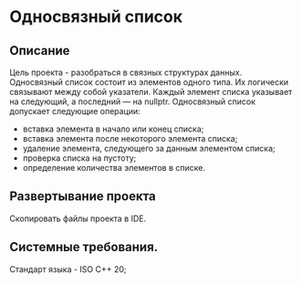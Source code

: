 # Односвязный список
## Описание
Цель проекта - разобраться в связных структурах данных. 
Односвязный список состоит из элементов одного типа. Их логически связывают между собой указатели. Каждый элемент списка указывает на следующий, а последний — на nullptr.
Односвязный список допускает следующие операции:
- вставка элемента в начало или конец списка;
- вставка элемента после некоторого элемента списка;
- удаление элемента, следующего за данным элементом списка;
- проверка списка на пустоту;
- определение количества элементов в списке.

## Развертывание проекта
Скопировать файлы проекта в IDE.

## Системные требования.
Стандарт языка - ISO C++ 20;
